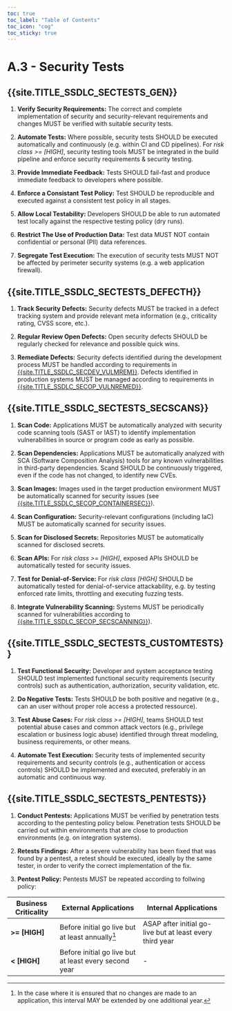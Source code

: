 ```yaml
---
toc: true
toc_label: "Table of Contents"
toc_icon: "cog"
toc_sticky: true
---
```

# A.3 - Security Tests

## {{site.TITLE_SSDLC_SECTESTS_GEN}}

1. **Verify Security Requirements:** The correct and complete implementation of security and security-relevant requirements and changes MUST be verified with suitable security tests.

2. **Automate Tests:** Where possible, security tests SHOULD be executed automatically and continuously (e.g. within CI and CD pipelines). For *risk class >= [HIGH]*, security testing tools MUST be integrated in the build pipeline and enforce security requirements & security testing.

3. **Provide Immediate Feedback:** Tests SHOULD fail-fast and produce immediate feedback to developers where possible. 

4. **Enforce a Consistant Test Policy:** Test SHOULD be reproducible and executed against a consistent test policy in all stages.

5. **Allow Local Testability:** Developers SHOULD be able to run automated test locally against the respective testing policy (dry runs). 

6. **Restrict The Use of Production Data:** Test data MUST NOT contain confidential or personal (PII) data references.

7. **Segregate Test Execution:** The execution of security tests MUST NOT be affected by perimeter security systems (e.g. a web application firewall).

## {{site.TITLE_SSDLC_SECTESTS_DEFECTH}}

1. **Track Security Defects:** Security defects MUST be tracked in a defect tracking system and provide relevant meta information (e.g., criticality rating, CVSS score, etc.).

2. **Regular Review Open Defects:** Open security defects SHOULD be regularly checked for relevance and possible quick wins.

3. **Remediate Defects:** Security defects identified during the development process MUST be handled according to requirements in [{{site.TITLE_SSDLC_SECDEV_VULMREM}}]({{site.URL_SSDLC_SECDEV_VULMREM}}). Defects identified in production systems MUST be managed according to requirements in [{{site.TITLE_SSDLC_SECOP_VULNREMED}}]({{site.URL_SSDLC_SECOPP_VULNREMED}}).

## {{site.TITLE_SSDLC_SECTESTS_SECSCANS}}

1. **Scan Code:** Applications MUST be automatically analyzed with security code scanning tools (SAST or IAST) to identify implementation vulnerabilities in source or program code as early as possible.

2. **Scan Dependencies:** Applications MUST be automatically analyzed with SCA (Software Composition Analysis) tools for any known vulnerabilities in third-party dependencies. Scand SHOULD be continuously triggered, even if the code has not changed, to identify new CVEs.
   
3. **Scan Images:** Images used in the target production environment MUST be automatically scanned for security issues (see [{{site.TITLE_SSDLC_SECOP_CONTAINERSEC}}]({{site.URL_SSDLC_SECOPP_CONTAINERSEC}})).

4. **Scan Configuration:** Security-relevant configurations (including IaC) MUST be automatically scanned for security issues.

5. **Scan for Disclosed Secrets:** Repositories MUST be automatically scanned for disclosed secrets.

6. **Scan APIs:** For *risk class >= [HIGH]*, exposed APIs SHOULD be automatically tested for security issues.

7. **Test for Denial-of-Service:** For *risk class [HIGH]* SHOULD be automatically tested for denial-of-service attackability, e.g. by testing enforced rate limits, throttling and executing fuzzing tests.

8. **Integrate Vulnerability Scanning:** Systems MUST be periodically scanned for vulnerabilities according to [{{site.TITLE_SSDLC_SECOP_SECSCANNING}}]({{site.URL_SSDLC_SECOPP_SECSCANNING}})).

## {{site.TITLE_SSDLC_SECTESTS_CUSTOMTESTS}}

1. **Test Functional Security:** Developer and system acceptance testing SHOULD test implemented functional security requirements (security controls) such as authentication, authorization, security validation, etc.

2. **Do Negative Tests:** Tests SHOULD be both positive and negative (e.g., can an user without proper role access a protected ressource).

3. **Test Abuse Cases:** For *risk class >= [HIGH]*, teams SHOULD test potential abuse cases and common attack vectors (e.g., privilege escalation or business logic abuse) identified through threat modeling, business requirements, or other means.

4. **Automate Test Execution:** Security tests of implemented security requirements and security controls (e.g., authentication or access controls) SHOULD be implemented and executed, preferably in an automatic and continuous way.

## {{site.TITLE_SSDLC_SECTESTS_PENTESTS}}

1. **Conduct Pentests:** Applications MUST be verified by penetration tests according to the pentesting policy below. Penetration tests SHOULD be carried out within environments that are close to production environments (e.g. on integration systems).

2. **Retests Findings:** After a severe vulnerability has been fixed that was found by a pentest, a retest should be executed, ideally by the same tester, in order to verify the correct implementation of the fix.
 
3. **Pentest Policy:** Pentests MUST be repeated according to follwing policy:
   
| Business Criticality | External Applications  | Internal Applications |
| ------------- | ------------- | ------------- |
| **>= [HIGH]** | Before initial go live but at least annually[^1]  | ASAP after initial go-live but at least every third year  |
| **< [HIGH]** | Before initial go live but at least every second year  | - | 

[^1]: In the case where it is ensured that no changes are made to an application, this interval MAY be extended by one additional year.
